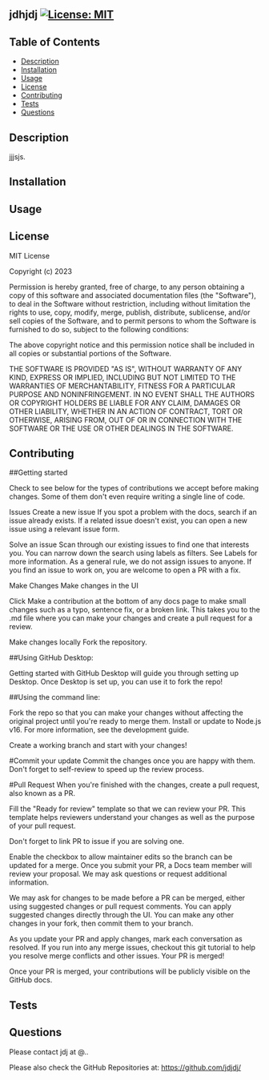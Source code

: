 ## **jdhjdj**        [![License: MIT](https://img.shields.io/badge/License-MIT-yellow.svg)](https://opensource.org/licenses/MIT)
    
 ## **Table of Contents**
  
* [Description](#description)
* [Installation](#installation)
* [Usage](#usage)
* [License](#license)
* [Contributing](#contributing)
* [Tests](#tests)
* [Questions](#questions)

## **Description**

  jjjsjs.

## **Installation**

## **Usage** 

## **License**

MIT License

Copyright (c) 2023 

Permission is hereby granted, free of charge, to any person obtaining a copy
of this software and associated documentation files (the "Software"), to deal
in the Software without restriction, including without limitation the rights
to use, copy, modify, merge, publish, distribute, sublicense, and/or sell
copies of the Software, and to permit persons to whom the Software is
furnished to do so, subject to the following conditions:

The above copyright notice and this permission notice shall be included in all
copies or substantial portions of the Software.

THE SOFTWARE IS PROVIDED "AS IS", WITHOUT WARRANTY OF ANY KIND, EXPRESS OR
IMPLIED, INCLUDING BUT NOT LIMITED TO THE WARRANTIES OF MERCHANTABILITY,
FITNESS FOR A PARTICULAR PURPOSE AND NONINFRINGEMENT. IN NO EVENT SHALL THE
AUTHORS OR COPYRIGHT HOLDERS BE LIABLE FOR ANY CLAIM, DAMAGES OR OTHER
LIABILITY, WHETHER IN AN ACTION OF CONTRACT, TORT OR OTHERWISE, ARISING FROM,
OUT OF OR IN CONNECTION WITH THE SOFTWARE OR THE USE OR OTHER DEALINGS IN THE
SOFTWARE.


## **Contributing**


##Getting started

Check to see below for the types of contributions we accept before making changes. Some of them don't even require writing a single line of code.

Issues
Create a new issue
If you spot a problem with the docs, search if an issue already exists. If a related issue doesn't exist, you can open a new issue using a relevant issue form.

Solve an issue
Scan through our existing issues to find one that interests you. You can narrow down the search using labels as filters. See Labels for more information. As a general rule, we do not assign issues to anyone. If you find an issue to work on, you are welcome to open a PR with a fix.

Make Changes
Make changes in the UI

Click Make a contribution at the bottom of any docs page to make small changes such as a typo, sentence fix, or a broken link. This takes you to the .md file where you can make your changes and create a pull request for a review.

Make changes locally
Fork the repository.

##Using GitHub Desktop:

Getting started with GitHub Desktop will guide you through setting up Desktop.
Once Desktop is set up, you can use it to fork the repo!

##Using the command line:

Fork the repo so that you can make your changes without affecting the original project until you're ready to merge them.
Install or update to Node.js v16. For more information, see the development guide.

Create a working branch and start with your changes!

#Commit your update
Commit the changes once you are happy with them. Don't forget to self-review to speed up the review process.

#Pull Request
When you're finished with the changes, create a pull request, also known as a PR.

Fill the "Ready for review" template so that we can review your PR. This template helps reviewers understand your changes as well as the purpose of your pull request.

Don't forget to link PR to issue if you are solving one.

Enable the checkbox to allow maintainer edits so the branch can be updated for a merge. Once you submit your PR, a Docs team member will review your proposal. We may ask questions or request additional information.

We may ask for changes to be made before a PR can be merged, either using suggested changes or pull request comments. You can apply suggested changes directly through the UI. You can make any other changes in your fork, then commit them to your branch.

As you update your PR and apply changes, mark each conversation as resolved.
If you run into any merge issues, checkout this git tutorial to help you resolve merge conflicts and other issues.
Your PR is merged!

Once your PR is merged, your contributions will be publicly visible on the GitHub docs.



## **Tests**
  
## **Questions**

Please contact jdj at @..

Please also check the GitHub Repositories at: https://github.com/jdjdj/


  